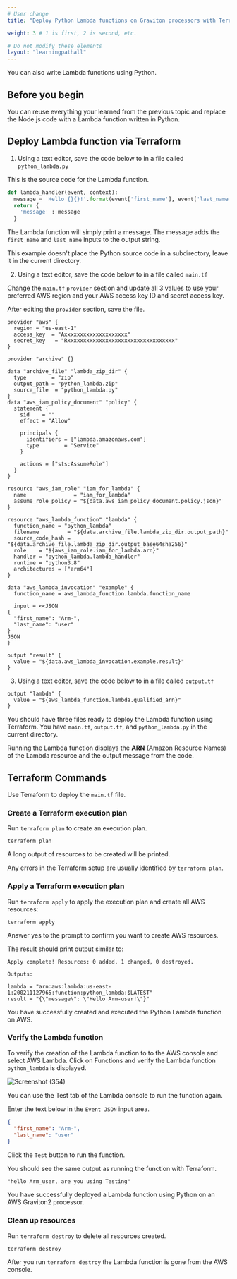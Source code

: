 ```yaml
---
# User change
title: "Deploy Python Lambda functions on Graviton processors with Terraform"

weight: 3 # 1 is first, 2 is second, etc.

# Do not modify these elements
layout: "learningpathall"
---
```


You can also write Lambda functions using Python. 

## Before you begin

You can reuse everything your learned from the previous topic and replace the Node.js code with a Lambda function written in Python.

## Deploy Lambda function via Terraform

1. Using a text editor, save the code below to in a file called `python_lambda.py`

This is the source code for the Lambda function. 

```Python
def lambda_handler(event, context):
  message = 'Hello {}{}!'.format(event['first_name'], event['last_name'])
  return {
    'message' : message
  }
```

The Lambda function will simply print a message. The message adds the `first_name` and `last_name` inputs to the output string. 

This example doesn't place the Python source code in a subdirectory, leave it in the current directory.

2. Using a text editor, save the code below to in a file called `main.tf`

Change the `main.tf` `provider` section and update all 3 values to use your preferred AWS region and your AWS access key ID and secret access key.

After editing the `provider` section, save the file.

```console
provider "aws" {
  region = "us-east-1"
  access_key  = "Axxxxxxxxxxxxxxxxxxxx"
  secret_key   = "Rxxxxxxxxxxxxxxxxxxxxxxxxxxxxxxxxxx"
}

provider "archive" {}

data "archive_file" "lambda_zip_dir" {
  type        = "zip"
  output_path = "python_lambda.zip"
  source_file  = "python_lambda.py"
}
data "aws_iam_policy_document" "policy" {
  statement {
    sid    = ""
    effect = "Allow"

    principals {
      identifiers = ["lambda.amazonaws.com"]
      type        = "Service"
    }

    actions = ["sts:AssumeRole"]
  }
}

resource "aws_iam_role" "iam_for_lambda" {
  name               = "iam_for_lambda"
  assume_role_policy = "${data.aws_iam_policy_document.policy.json}"
}

resource "aws_lambda_function" "lambda" {
  function_name = "python_lambda"
  filename         = "${data.archive_file.lambda_zip_dir.output_path}"
  source_code_hash = "${data.archive_file.lambda_zip_dir.output_base64sha256}"
  role    = "${aws_iam_role.iam_for_lambda.arn}"
  handler = "python_lambda.lambda_handler"
  runtime = "python3.8"
  architectures = ["arm64"]
}

data "aws_lambda_invocation" "example" {
  function_name = aws_lambda_function.lambda.function_name

  input = <<JSON
{
  "first_name": "Arm-",
  "last_name": "user"
}
JSON
}

output "result" {
  value = "${data.aws_lambda_invocation.example.result}"
}
```

3. Using a text editor, save the code below to in a file called `output.tf`

```console
output "lambda" {
  value = "${aws_lambda_function.lambda.qualified_arn}"
}
```

You should have three files ready to deploy the Lambda function using Terraform. You have `main.tf`, `output.tf`, and `python_lambda.py` in the current directory.

Running the Lambda function displays the **ARN** (Amazon Resource Names) of the Lambda resource and the output message from the code.

## Terraform Commands

Use Terraform to deploy the `main.tf` file.

### Create a Terraform execution plan

Run `terraform plan` to create an execution plan.

```console
terraform plan
```

A long output of resources to be created will be printed.

Any errors in the Terraform setup are usually identified by `terraform plan`.

### Apply a Terraform execution plan

Run `terraform apply` to apply the execution plan and create all AWS resources:

```console
terraform apply
```      

Answer yes to the prompt to confirm you want to create AWS resources.

The result should print output similar to:

```output
Apply complete! Resources: 0 added, 1 changed, 0 destroyed.

Outputs:

lambda = "arn:aws:lambda:us-east-1:200211127965:function:python_lambda:$LATEST"
result = "{\"message\": \"Hello Arm-user!\"}"
```
You have successfully created and executed the Python Lambda function on AWS.

### Verify the Lambda function

To verify the creation of the Lambda function to to the AWS console and select AWS Lambda. Click on Functions and verify the Lambda function `python_lambda` is displayed.

![Screenshot (354)](https://user-images.githubusercontent.com/92315883/216284315-dec9b16c-bc34-4752-8408-e5af819ea030.png)

You can use the Test tab of the Lambda console to run the function again.

Enter the text below in the `Event JSON` input area.

```json
{
  "first_name": "Arm-",
  "last_name": "user"
}
```

Click the `Test` button to run the function. 

You should see the same output as running the function with Terraform.

```output
"hello Arm_user, are you using Testing"
```
You have successfully deployed a Lambda function using Python on an AWS Graviton2 processor.

### Clean up resources

Run `terraform destroy` to delete all resources created.

```console
terraform destroy
```
After you run `terraform destroy` the Lambda function is gone from the AWS console.

